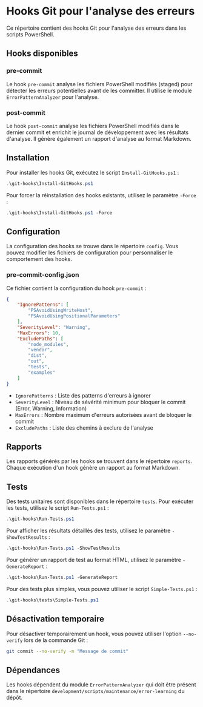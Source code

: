 # Hooks Git pour l'analyse des erreurs

Ce répertoire contient des hooks Git pour l'analyse des erreurs dans les scripts PowerShell.

## Hooks disponibles

### pre-commit

Le hook `pre-commit` analyse les fichiers PowerShell modifiés (staged) pour détecter les erreurs potentielles avant de les committer. Il utilise le module `ErrorPatternAnalyzer` pour l'analyse.

### post-commit

Le hook `post-commit` analyse les fichiers PowerShell modifiés dans le dernier commit et enrichit le journal de développement avec les résultats d'analyse. Il génère également un rapport d'analyse au format Markdown.

## Installation

Pour installer les hooks Git, exécutez le script `Install-GitHooks.ps1` :

```powershell
.\git-hooks\Install-GitHooks.ps1
```

Pour forcer la réinstallation des hooks existants, utilisez le paramètre `-Force` :

```powershell
.\git-hooks\Install-GitHooks.ps1 -Force
```

## Configuration

La configuration des hooks se trouve dans le répertoire `config`. Vous pouvez modifier les fichiers de configuration pour personnaliser le comportement des hooks.

### pre-commit-config.json

Ce fichier contient la configuration du hook `pre-commit` :

```json
{
    "IgnorePatterns": [
        "PSAvoidUsingWriteHost",
        "PSAvoidUsingPositionalParameters"
    ],
    "SeverityLevel": "Warning",
    "MaxErrors": 10,
    "ExcludePaths": [
        "node_modules",
        "vendor",
        "dist",
        "out",
        "tests",
        "examples"
    ]
}
```

- `IgnorePatterns` : Liste des patterns d'erreurs à ignorer
- `SeverityLevel` : Niveau de sévérité minimum pour bloquer le commit (Error, Warning, Information)
- `MaxErrors` : Nombre maximum d'erreurs autorisées avant de bloquer le commit
- `ExcludePaths` : Liste des chemins à exclure de l'analyse

## Rapports

Les rapports générés par les hooks se trouvent dans le répertoire `reports`. Chaque exécution d'un hook génère un rapport au format Markdown.

## Tests

Des tests unitaires sont disponibles dans le répertoire `tests`. Pour exécuter les tests, utilisez le script `Run-Tests.ps1` :

```powershell
.\git-hooks\Run-Tests.ps1
```

Pour afficher les résultats détaillés des tests, utilisez le paramètre `-ShowTestResults` :

```powershell
.\git-hooks\Run-Tests.ps1 -ShowTestResults
```

Pour générer un rapport de test au format HTML, utilisez le paramètre `-GenerateReport` :

```powershell
.\git-hooks\Run-Tests.ps1 -GenerateReport
```

Pour des tests plus simples, vous pouvez utiliser le script `Simple-Tests.ps1` :

```powershell
.\git-hooks\tests\Simple-Tests.ps1
```

## Désactivation temporaire

Pour désactiver temporairement un hook, vous pouvez utiliser l'option `--no-verify` lors de la commande Git :

```bash
git commit --no-verify -m "Message de commit"
```

## Dépendances

Les hooks dépendent du module `ErrorPatternAnalyzer` qui doit être présent dans le répertoire `development/scripts/maintenance/error-learning` du dépôt.
